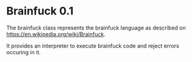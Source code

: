 # Brainfuck 0.1

The brainfuck class represents the brainfuck language as described on https://en.wikipedia.org/wiki/Brainfuck.

It provides an interpreter to execute brainfuck code and reject errors occuring in it.